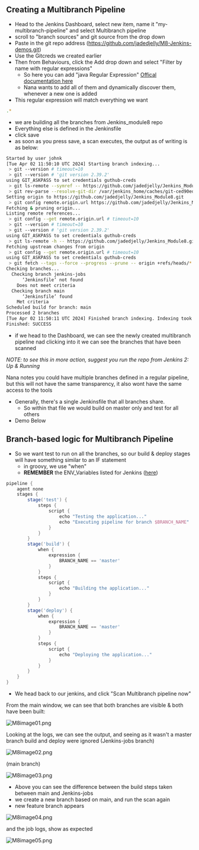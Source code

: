## Creating a Multibranch Pipeline

- Head to the Jenkins Dashboard, select new item, name it "my-multibranch-pipeline" and select Multibranch pipeline
- scroll to "branch sources" and git source from the drop down
- Paste in the git repo address (https://github.com/jadedjelly/M8-Jenkins-demos.git)
- Use the Gitcreds we created earlier
- Then from Behaviours, click the Add drop down and select "Filter by name with regular expressions"
    - So here you can add "java Regular Expression" [Offical documentation here](https://docs.oracle.com/javase/7/docs/api/java/util/regex/Pattern.html)
    - Nana wants to add all of them and dynamically discover them, whenever a new one is added
- This regular expression will match everything we want

```bash
.*
```

- we are building all the branches from Jenkins_module8 repo
- Everything else is defined in the Jenkinsfile
- click save
- as soon as you press save, a scan executes, the output as of writing is as below:

```bash
Started by user johnk
[Tue Apr 02 11:50:10 UTC 2024] Starting branch indexing...
 > git --version # timeout=10
 > git --version # 'git version 2.39.2'
using GIT_ASKPASS to set credentials guthub-creds
 > git ls-remote --symref -- https://github.com/jadedjelly/Jenkins_Module8.git # timeout=10
 > git rev-parse --resolve-git-dir /var/jenkins_home/caches/git-ced90ed8bd17c96b90848363faf0f943/.git # timeout=10
Setting origin to https://github.com/jadedjelly/Jenkins_Module8.git
 > git config remote.origin.url https://github.com/jadedjelly/Jenkins_Module8.git # timeout=10
Fetching & pruning origin...
Listing remote references...
 > git config --get remote.origin.url # timeout=10
 > git --version # timeout=10
 > git --version # 'git version 2.39.2'
using GIT_ASKPASS to set credentials guthub-creds
 > git ls-remote -h -- https://github.com/jadedjelly/Jenkins_Module8.git # timeout=10
Fetching upstream changes from origin
 > git config --get remote.origin.url # timeout=10
using GIT_ASKPASS to set credentials guthub-creds
 > git fetch --tags --force --progress --prune -- origin +refs/heads/*:refs/remotes/origin/* # timeout=10
Checking branches...
  Checking branch jenkins-jobs
      ‘Jenkinsfile’ not found
    Does not meet criteria
  Checking branch main
      ‘Jenkinsfile’ found
    Met criteria
Scheduled build for branch: main
Processed 2 branches
[Tue Apr 02 11:50:11 UTC 2024] Finished branch indexing. Indexing took 1.3 sec
Finished: SUCCESS

```

- if we head to the Dashboard, we can see the newly created multibranch pipeline nad clicking into it we can see the branches that have been scanned

*NOTE: to see this in more action, suggest you run the repo from Jenkins 2: Up & Running*

Nana notes you could have multiple branches defined in a regular pipeline, but this will not have the same transparency, it also wont have the same access to the tools 

- Generally, there's a single Jenkinsfile that all branches share.
    - So within that file we would build on master only and test for all others
- Demo Below

## Branch-based logic for Multibranch Pipeline

- So we want test to run on all the branches, so our build & deploy stages will have something similar to an IF statement
    - in groovy, we use "when"
    - **REMEMBER** the ENV_Variables listed for Jenkins ([here](https://www.jenkins.io/doc/book/pipeline/jenkinsfile/#using-environment-variables))

```groovy
pipeline {
    agent none
    stages {
        stage('test') {
            steps {
                script {
                    echo "Testing the application..."
                    echo "Executing pipeline for branch $BRANCH_NAME"
                }
            }
        }
        stage('build') {
            when {
                expression {
                    BRANCH_NAME == 'master'
                }
            }
            steps {
                script {
                    echo "Building the application..."
                }
            }
        }
        stage('deploy') {
            when {
                expression {
                    BRANCH_NAME == 'master'
                }
            }
            steps {
                script {
                    echo "Deploying the application..."
                }
            }
        }
    }
}

```

- We head back to our jenkins, and click "Scan Multibranch pipeline now"

From the main window, we can see that both branches are visible & both have been built:

![M8image01.png](assets/M8image01.png)

Looking at the logs, we can see the output, and seeing as it wasn't a master branch build and deploy were ignored
(Jenkins-jobs branch)

![M8image02.png](assets/M8image02.png)

(main branch)

![M8image03.png](assets/M8image03.png)

- Above you can see the difference between the build steps taken between main and Jenkins-jobs
- we create a new branch based on main, and run the scan again
- new feature branch appears

![M8image04.png](assets/M8image04.png)

and the job logs, show as expected

![M8image05.png](assets/M8image05.png)
